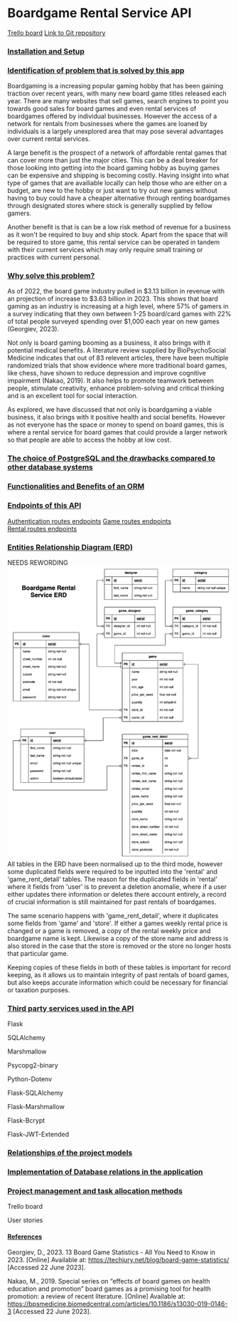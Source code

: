 # Boardgame Rental Service API

[Trello board](https://trello.com/b/azoCqVE1/boardgame-rental-service-api)
[Link to Git repository](https://github.com/jophc1/JoshuaPhillips_T2A2)

### <u>Installation and Setup</u>

### <u>Identification of problem that is solved by this app</u>

Boardgaming is a increasing popular gaming hobby that has been gaining traction over recent years, with many new board game titles released each year. There are many websites that sell games, search engines to point you towards good sales for board games and even rental services of boardgames offered by individual businesses. However the access of a network for rentals from businesses where the games are loaned by individuals is a largely unexplored area that may pose several advantages over current rental services.   

A large benefit is the prospect of a network of affordable rental games that can cover more than just the major cities. This can be a deal breaker for those looking into getting into the board gaming hobby as buying games can be expensive and shipping is becoming costly. Having insight into what type of games that are availiable locally can help those who are either on a budget, are new to the hobby or just want to try out new games without having to buy could have a cheaper alternative through renting boardgames through designated stores where stock is generally supplied by fellow gamers.   

Another benefit is that is can be a low risk method of revenue for a business as it won't be required to buy and ship stock. Apart from the space that will be required to store game, this rental service can be operated in tandem with their current services which may only require small training or practices with current personal.  

### <u>Why solve this problem?</u>

As of 2022, the board game industry pulled in \$3.13 billion in revenue with an projection of increase to \$3.63 billion in 2023. This shows that board gaming as an industry is increasing at a high level, where 57% of gamers in a survey indicating that they own between 1-25 board/card games with 22% of total people surveyed spending over \$1,000 each year on new games (Georgiev, 2023).   

Not only is board gaming booming as a business, it also brings with it potential medical benefits. A literature review supplied by BioPsychoSocial Medicine indicates that out of 83 relevent articles, there have been multiple randomized trials that show evidence where more traditional board games, like chess, have shown to reduce depression and improve cognitive impairment (Nakao, 2019). It also helps to promote teamwork between people, stimulate creativity, enhance problem-solving and critical thinking and is an excellent tool for social interaction.   

As explored, we have discussed that not only is boardgaming a viable business, it also brings with it positive health and social benefits. However as not everyone has the space or money to spend on board games, this is where a rental service for board games that could provide a larger network so that people are able to access the hobby at low cost.

### <u>The choice of PostgreSQL and the drawbacks compared to other database systems</u>

### <u>Functionalities and Benefits of an ORM</u>

### <u>Endpoints of this API</u>
[Authentication routes endpoints](./docs/end_points.md#authentication-routes)
[Game routes endpoints](./docs/end_points.md#Games-routes)   
[Rental routes endpoints](./docs/end_points.md#Rentals-routes)


### <u>Entities Relationship Diagram (ERD)</u>
NEEDS REWORDING 
![ERD of boardgame rental service database](/docs/erd_t2a2.png)
All tables in the ERD have been normalised up to the third mode, however some duplicated fields were required to be inputted into the 'rental' and 'game_rent_detail' tables. The reason for the duplicated fields in 'rental' where it fields from 'user' is to prevent a deletion anomalie, where if a user either updates there information or deletes there account entirely, a record of crucial information is still maintained for past rentals of boardgames.    

The same scenario happens with 'game_rent_detail', where it duplicates some fields from 'game' and 'store'. If either a games weekly rental price is changed or a game is removed, a copy of the rental weekly price and boardgame name is kept. Likewise a copy of the store name and address is also stored in the case that the store is removed or the store no longer hosts that particular game.

Keeping copies of these fields in both of these tables is important for record keeping, as it allows us to maintain integrity of past rentals of board games, but also keeps accurate information which could be necessary for financial or taxation purposes.

### <u>Third party services used in the API</u>

Flask

SQLAlchemy

Marshmallow

Psycopg2-binary

Python-Dotenv

Flask-SQLAlchemy

Flask-Marshmallow

Flask-Bcrypt

Flask-JWT-Extended

### <u>Relationships of the project models</u>

### <u>Implementation of Database relations in the application</u>

### <u>Project management and task allocation methods</u>

Trello board

User stories


#### <u>References</u>

Georgiev, D., 2023. 13 Board Game Statistics - All You Need to Know in 2023. [Online] 
Available at: https://techjury.net/blog/board-game-statistics/
[Accessed 22 June 2023].   

Nakao, M., 2019. Special series on “effects of board games on health education and promotion” board games as a promising tool for health promotion: a review of recent literature. [Online] 
Available at: https://bpsmedicine.biomedcentral.com/articles/10.1186/s13030-019-0146-3
[Accessed 22 June 2023].


